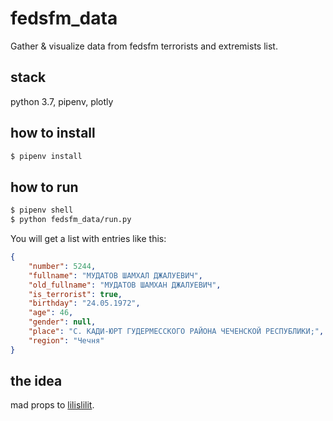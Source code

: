 # fedsfm_data

Gather & visualize data from fedsfm terrorists and extremists list.

## stack

python 3.7, pipenv, plotly

## how to install

```bash
$ pipenv install
```

## how to run

```bash
$ pipenv shell
$ python fedsfm_data/run.py
```

You will get a list with entries like this:

```json
{
    "number": 5244,
    "fullname": "МУДАТОВ ШАМХАЛ ДЖАЛУЕВИЧ",
    "old_fullname": "МУДАТОВ ШАМХАН ДЖАЛУЕВИЧ",
    "is_terrorist": true,
    "birthday": "24.05.1972",
    "age": 46,
    "gender": null,
    "place": "С. КАДИ-ЮРТ ГУДЕРМЕССКОГО РАЙОНА ЧЕЧЕНСКОЙ РЕСПУБЛИКИ;",
    "region": "Чечня"
}
```

## the idea

mad props to [lilislilit](https://github.com/lilislilit).